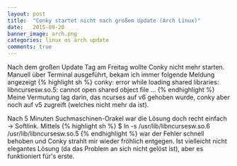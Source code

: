 ```yaml
---
layout: post
title:  "Conky startet nicht nach großem Update (Arch Linux)"
date:   2015-09-20 
banner_image: arch.png
categories: linux os arch update
comments: true
---
```

Nach dem großen Update Tag am Freitag wollte Conky nicht mehr starten. Manuell über Terminal ausgeführt, bekam ich immer folgende Meldung angezeigt
{% highlight sh %}
conky: error while loading shared libraries: libncursesw.so.5: cannot open shared object file ...
{% endhighlight %}
Meine Vermutung lag darin, das ncurses auf v6 gehoben wurde, conky aber noch auf v5 zugreift (welches nicht mehr da ist).

Nach 5 Minuten Suchmaschinen-Orakel war die Lösung doch recht einfach -> Softlink.
Mittels
{% highlight sh %}
$ ln -s /usr/lib/libncursesw.so.6  /usr/lib/libncursesw.so.5
{% endhighlight %}
war der Fehler schnell behoben und Conky strahlt mir wieder fröhlich entgegen.
Ist vielleicht nicht elegantes Lösung (da das Problem an sich nicht gelöst ist), aber es funktioniert für's erste.